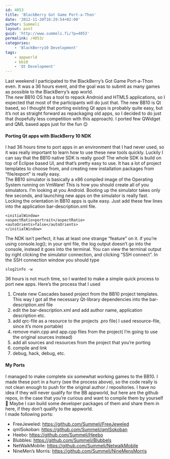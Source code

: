 ```yaml
---
id: 4053
title: 'BlackBerry Got Game Port-a-Thon'
date: '2012-11-20T16:29:54+02:00'
author: Summeli
layout: post
guid: 'http://www.summeli.fi/?p=4053'
permalink: /4053/
categories:
    - 'BlackBerry10 Development'
tags:
    - appworld
    - bb10
    - 'Qt Development'
---
```


Last weekend I participated to the BlackBerry’s Got Game Port-a-Thon even. It was a 36 hours event, and the goal was to submit as many games as possible to the BlackBerry’s app world.  
The *new* BB10 OS has a tool to repack Android and HTML5 applications, so I expected that most of the participants will do just that. The new BB10 is Qt based, so I thought that porting existing Qt apps is probably quite easy, but it’s not as straight forward as repackaging old apps, so I decided to do just that (hopefully less competition with this approach). I ported few QWidget and QML based apps just for the fun 😉

#### Porting Qt apps with BlackBerry 10 NDK

I had 36 hours time to port apps in an environment that I had never used, so it was really important to learn how to use these new tools quickly. Luckily I can say that the BB10 native SDK is really good! The whole SDK is build on top of Eclipse based UI, and that’s pretty easy to use. It has a lot of project templates to choose from, and creating new installation packages from “file/export” is really easy.  
The BB10 simulator is basically a x86 compiled image of the Operating System running on VmWare! This is how you should create all of you simulators. I’m looking at you Android. Booting up the simulator takes only few seconds, and launching new apps on the simulator is really fast.  
Locking the orientation in BB10 apps is quite easy. Just add these few lines into the application bar-description.xml file.

```
<initialWindow>
<aspectRatio>portrait</aspectRatio>
<autoOrients>false</autoOrients>
</initialWindow>
```

The NDK isn’t perfect, it has at least one strange “feature” on it. if you’re using console.log(); in your qml file, the log output doesn’t go into the console, instead it goes into the terminal. You can view the terminal output by right clicking the simulator connection, and clicking “SSH connect”. In the SSH connection window you should type

```
slog2info -w
```

36 hours is not much time, so I wanted to make a simple quick process to port new apps. Here’s the process that I used

1. Create new Cascades based project from the BB10 project templates. This way I got all the necessary Qt-library dependencies into the bar-description.xml file
2. edit the bar-description.xml and add author name, application description etc.
3. add qrc-file as a resource to the projects .pro file( I used resource-file, since it’s more portable)
4. remove main.cpp and app.cpp files from the project( I’m going to use the original sources instead)
5. add all sources and resources from the project that you’re porting
6. compile and link
7. debug, hack, debug, etc.

#### My Ports

I managed to make complete six somewhat working games to the BB10. I made these port in a hurry (see the process above), so the code really is not clean enough to push for the original author / repositories. I have no idea if they will never qualify for the BB appworld, but here are the github repos, in the case that you’re curious and want to compile them by yourself 🙂 Maybe I can build some developer packages of them and share them in here, if they don’t qualify to the appworld.  
I made following ports:

- FreeJeweled: <https://github.com/Summeli/FreeJeweled>
- qmlSokoban: <https://github.com/Summeli/qmlSokoban>
- Heebo: <https://github.com/Summeli/Heebo>
- Blubbles: <https://github.com/Summeli/Blubbels>
- NetWalkMobile: <https://github.com/Summeli/NetwalkMobile>
- NineMen’s Morris: <https://github.com/Summeli/NineMensMorris>